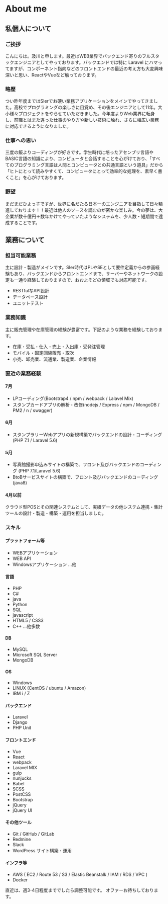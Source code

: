# About me

## 私個人について

### ご挨拶
こんにちは。及川と申します。最近はWEB業界でバックエンド寄りのフルスタックエンジニアとしてやっております。バックエンドでは特に Laravel にハマってますが、コンポーネント指向などのフロントエンドの最近の考え方も大変興味深いと思い、ReactやVueなど触っております。

### 略歴
つい昨年度まではSIerでお硬い業務アプリケーションをメインでやってきました。高校でプログラミングの楽しさに目覚め、その後エンジニアとして11年。大小様々プロジェクトをやらせていただきました。今年度よりWeb業界に転身し、前職とはまた違った仕事のやり方や新しい技術に触れ、さらに幅広い業務に対応できるようになりました。

### 仕事への思い
三度の飯よりコーディングが好きです。学生時代に培ったアセンブリ言語やBASIC言語の知識により、コンピュータと会話することを心がけており、「すべてのプログラミング言語は人間とコンピュータとの共通言語という道具」だから「ヒトにとって読みやすくて、コンピュータにとって効率的な処理を、素早く書くこと」を心がけております。

### 野望
まだまだひよっ子ですが、世界に名だたる日本一のエンジニアを目指して日々精進しております！！最近は他人のソースを読むのが密かな楽しみ。今の夢は、大企業が数十億円＋数年かけてやっていたようなシステムを、少人数・短期間で達成することです。

## 業務について

### 担当可能業務
主に設計・製造がメインです。SIer時代はPLやSEとして要件定義からの参画経験もあり、バックエンドからフロントエンドまで、サーバーやネットワークの設定も一通り経験しておりますので、おおよそどの領域でも対応可能です。

* RESTfulなAPI設計
* データベース設計
* ユニットテスト

### 業務知識
主に販売管理や在庫管理の経験が豊富です。下記のような業務を経験しております。
- 在庫・受払・仕入・売上・入出庫・受発注管理
- モバイル・固定回線販売・取次
- 小売、卸売業、流通業、製造業、企業情報

### 直近の業務経験

#### 7月
* LPコーディング(Bootstrap4 / npm / webpack / Lalavel Mix)
* スタンプカードアプリの解析・改修(nodejs / Express / npm / MongoDB / PM2 / n / swagger)

#### 6月
* スタンプラリーWebアプリの新規構築でバックエンドの設計・コーディング(PHP 7.1 / Laravel 5.6)

#### 5月
* 写真館撮影申込みサイトの構築で、フロント及びバックエンドのコーディング (PHP 7.1/Laravel 5.6)
* BtoBサービスサイトの構築で、フロント及びバックエンドのコーディング (java8)

#### 4月以前
 クラウド型POSとその関連システムとして、実績データの他システム連携・集計ツールの設計・製造・構築・運用を担当しました。

### スキル
#### プラットフォーム等
* WEBアプリケーション
* WEB API
* Windowsアプリケーション
...他

#### 言語
* PHP 
* C#
* java
* Python
* SQL 
* javascript
* HTML5 / CSS3
* C++
...他多数

#### DB
* MySQL
* Microsoft SQL Server
* MongoDB

#### OS
* Windows 
* LINUX (CentOS / ubuntu / Amazon)
* IBM i  / Z

#### バックエンド
* Laravel
* Django
* PHP Unit

#### フロントエンド
* Vue
* React
* webpack
* Laravel MIX
* gulp
* nunjucks
* Babel
* SCSS
* PostCSS
* Bootstrap 
* jQuery
* jQuery UI

#### その他ツール
* Git / GitHub / GitLab
* Redmine
* Slack
* WordPress サイト構築・運用

#### インフラ等
* AWS ( EC2 / Route 53 / S3 / Elastic Beanstalk / IAM / RDS / VPC )
* Docker

直近は、週3-4日程度まででしたら調整可能です。
オファーお待ちしております。
